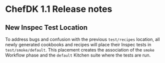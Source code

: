 # ChefDK 1.1 Release notes

## New Inspec Test Location
To address bugs and confusion with the previous `test/recipes` location, all newly generated
cookbooks and recipes will place their Inspec tests in `test/smoke/default`. This
placement creates the association of the `smoke` Workflow phase and the `default` Kitchen suite
where the tests are run.
